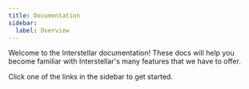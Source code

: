 ```yaml
---
title: Documentation
sidebar:
  label: Overview
---
```


Welcome to the Interstellar documentation! These docs will help you become familiar with Interstellar's many features that we have to offer.

Click one of the links in the sidebar to get started.
